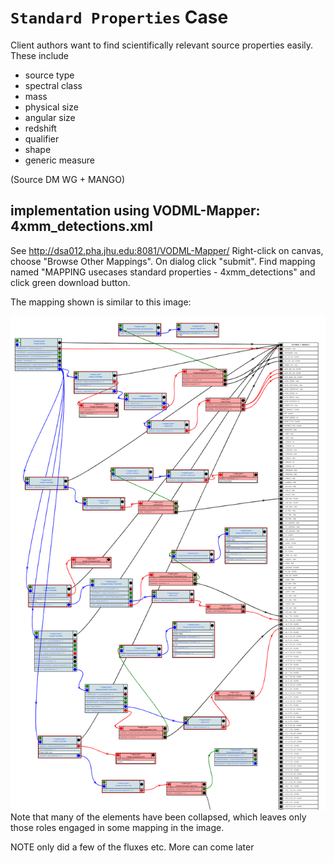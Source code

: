 # `Standard Properties` Case

Client authors want to find scientifically relevant source properties easily.
These include
- source type
- spectral class
- mass
- physical size
- angular size
- redshift
- qualifier 
- shape
- generic measure

(Source DM WG + MANGO)

 ## implementation using VODML-Mapper: 4xmm_detections.xml
See http://dsa012.pha.jhu.edu:8081/VODML-Mapper/
Right-click on canvas, choose "Browse Other Mappings".
On dialog click "submit". 
Find mapping named "MAPPING usecases standard properties - 4xmm_detections" and click green download button.

The mapping shown is similar to this image:

<img src="4xmm_detections.png"></img>
Note that many of the elements have been collapsed, which leaves only those roles engaged in some mapping in the image.

NOTE only did a few of the fluxes etc. More can come later
